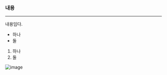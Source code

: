 ### 내용
---
내용임다.
* 하나
* 둘
1. 하나
2. 둘

![image](https://github.com/darkfishno1/markdown12/assets/23717368/20baf691-8ad0-4e39-a408-9c2a1c900969)
